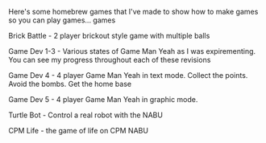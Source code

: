 Here's some homebrew games that I've made to show how to make games so you can play games... games

Brick Battle - 2 player brickout style game with multiple balls

Game Dev 1-3 - Various states of Game Man Yeah as I was expirementing. You can see my progress throughout each of these revisions

Game Dev 4 - 4 player Game Man Yeah in text mode. Collect the points. Avoid the bombs. Get the home base

Game Dev 5 - 4 player Game Man Yeah in graphic mode. 

Turtle Bot - Control a real robot with the NABU

CPM Life - the game of life on CPM NABU

